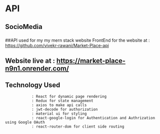 # API
## SocioMedia
### 
##API used for my my mern stack website 
FrontEnd for the website at : https://github.com/vivekr-rawani/Market-Place-api

## Website live at : https://market-place-n9n1.onrender.com/

## Technology Used 
                : React for dynamic page rendering
                : Redux for state management
                : axios to make api calls
                : jwt-decode for authorization
                : material ui for styling
                : react-google-login for Authentication and Authrization using Google OAuth
                : react-router-dom for client side routing

